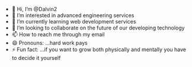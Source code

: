 - 👋 Hi, I’m @Dalvin2
- 👀 I’m interested in advanced engineering services 
- 🌱 I’m currently learning web development services 
- 💞️ I’m looking to collaborate on the future of our developing technology
- 📫 How to reach me through my email
- 😄 Pronouns: ...hard work pays
- ⚡ Fun fact: ...if you want to grow both physically and mentally you have to decide it yourself 

<!---
Dalvin2/Dalvin2 is a ✨ special ✨ repository because its `README.md` (this file) appears on your GitHub profile.
You can click the Preview link to take a look at your changes.
--->
